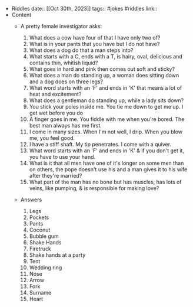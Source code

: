 - Riddles
  date:: [[Oct 30th, 2023]]
  tags:: #jokes #riddles
  link::
- Content
	- A pretty female investigator asks:
	  
	  1.	What does a cow have four of that I have only two of?
	  2.	What is in your pants that you have but I do not have?
	  3.  What does a dog do that a man steps into?
	  4.  What starts with a C, ends with a T, is hairy, oval, delicious and contains thin, whitish liquid?
	  5.  What goes in hard and pink then comes out soft and sticky?
	  6.  What does a man do standing up, a woman does sitting down and a dog does on three legs?
	  7.  What word starts with an 'F' and ends in 'K' that means a lot of heat and excitement?
	  8.  What does a gentleman do standing up, while a lady sits down?
	  9.  You stick your poles inside me. You tie me down to get me up. I get wet before you do
	  10. A finger goes in me. You fiddle with me when you're bored. The best man always has me first.
	  11. I come in many sizes. When I'm not well, I drip. When you blow me, you feel good.
	  12. I have a stiff shaft. My tip penetrates. I come with a quiver.
	  13. What word starts with an 'F' and ends in 'K' & if you don't get it, you have to use your hand.
	  14. What is it that all men have one of it's longer on some men than on others, the pope doesn't use his and a man gives it to his wife after they're married?
	  15. What part of the man has no bone but has muscles, has lots of veins, like pumping, & is responsible for making love?
	- Answers
	  1. Legs
	  2. Pockets
	  3. Pants
	  4. Coconut
	  5. Bubble gum
	  6. Shake Hands
	  7. Firetruck
	  8. Shake hands at a party
	  9. Tent
	  10. Wedding ring
	  11. Nose
	  12. Arrow
	  13. Fork
	  14. Surname
	  15. Heart